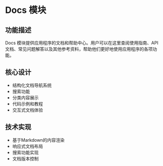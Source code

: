 # Docs 模块

## 功能描述
Docs 模块提供应用程序的文档和帮助中心。用户可以在这里查阅使用指南、API文档、常见问题解答以及其他参考资料，帮助他们更好地使用应用程序的各项功能。

## 核心设计
- 结构化文档导航系统
- 搜索功能
- 分类内容展示
- 代码示例和教程
- 交互式文档体验

## 技术实现
- 基于Markdown的内容渲染
- 响应式文档布局
- 搜索功能实现
- 文档版本控制 
